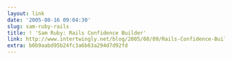 ```yaml
---
layout: link
date: '2005-08-16 09:04:30'
slug: sam-ruby-rails
title: ! 'Sam Ruby: Rails Confidence Builder'
link: http://www.intertwingly.net/blog/2005/08/09/Rails-Confidence-Builder
extra: b0b9aabd95b24fc3a6b63a294d7d92fd
---
```


